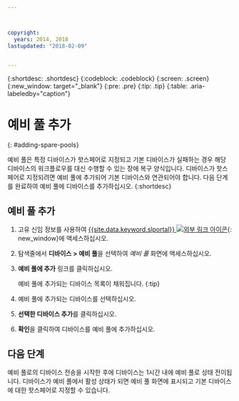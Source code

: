 ```yaml
---



copyright:
  years: 2014, 2018
lastupdated: "2018-02-09"


---
```


{:shortdesc: .shortdesc}
{:codeblock: .codeblock}
{:screen: .screen}
{:new_window: target="_blank"}
{:pre: .pre}
{:tip: .tip}
{:table: .aria-labeledby="caption"}


# 예비 풀 추가 
{: #adding-spare-pools}

예비 풀은 특정 디바이스가 핫스페어로 지정되고 기본 디바이스가 실패하는 경우 해당 디바이스의 워크플로우를 대신 수행할 수 있는 장애 복구 양식입니다. 디바이스가 핫스페어로 지정되려면 예비 풀에 추가되어 기본 디바이스와 연관되어야 합니다. 다음 단계를 완료하여 예비 풀에 디바이스를 추가하십시오.
{:shortdesc}

## 예비 풀 추가

1. 고유 신임 정보를 사용하여 [{{site.data.keyword.slportal}} ![외부 링크 아이콘](../icons/launch-glyph.svg "외부 링크 아이콘")](https://control.softlayer.com/){: new_window}에 액세스하십시오.
2. 탐색줄에서 **디바이스 > 예비 풀**을 선택하여 *예비 풀* 화면에 액세스하십시오. 
3. **예비 풀에 추가** 링크를 클릭하십시오.
   
   예비 풀에 추가되는 디바이스 목록이 채워집니다.
   {:tip}
   
4. 예비 풀에 추가되는 디바이스를 선택하십시오.
5. **선택한 디바이스 추가**를 클릭하십시오.
6. **확인**을 클릭하여 디바이스를 예비 풀에 추가하십시오. 

## 다음 단계
예비 풀로의 디바이스 전송을 시작한 후에 디바이스는 1시간 내에 예비 풀로 상태 전이됩니다. 디바이스가 예비 풀에서 활성 상태가 되면 예비 풀 화면에 표시되고 기본 디바이스에 대한 핫스페어로 지정할 수 있습니다.
